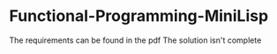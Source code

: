 # Functional-Programming-MiniLisp
The requirements can be found in the pdf
The solution isn't complete
